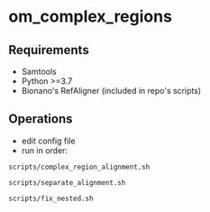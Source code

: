 # om_complex_regions

## Requirements

* Samtools
* Python >=3.7
* Bionano's RefAligner (included in repo's scripts)

## Operations

* edit config file
* run in order:

```
scripts/complex_region_alignment.sh

scripts/separate_alignment.sh

scripts/fix_nested.sh
```
